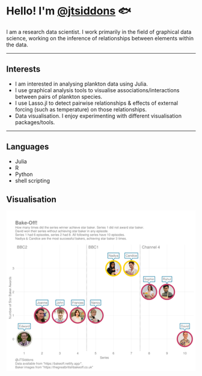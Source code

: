 # Hello! I'm [@jtsiddons](https://www.github.com/jtsiddons) :fish:

I am a research data scientist. I work primarily in the field of graphical data science, working on the inference of relationships between elements within the data.

---

## Interests

- I am interested in analysing plankton data using Julia.
- I use graphical analysis tools to visualise associations/interactions between pairs of plankton species.
- I use Lasso.jl to detect pairwise relationships & effects of external forcing (such as temperature) on those relationships.
- Data visualisation. I enjoy experimenting with different visualisation packages/tools.

---

## Languages

- Julia
- R
- Python
- shell scripting

## Visualisation

![Number of times the winner of each season of the Great British Bake-Off won Star Baker during their run for seasons 1 - 10. A part of TidyTuesday.](https://github.com/jtsiddons/TidyTuesday/blob/main/2022-10-27_BakeOff/figs/baker_star_baker.png)

